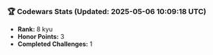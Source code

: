 ### 🏆 Codewars Stats (Updated: 2025-05-06 10:09:18 UTC)

- **Rank:** 8 kyu
- **Honor Points:** 3
- **Completed Challenges:** 1
